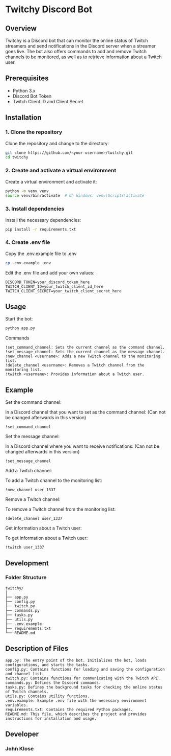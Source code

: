 # Twitchy Discord Bot

## Overview

Twitchy is a Discord bot that can monitor the online status of Twitch streamers and send notifications in the Discord server when a streamer goes live. The bot also offers commands to add and remove Twitch channels to be monitored, as well as to retrieve information about a Twitch user.

## Prerequisites

- Python 3.x
- Discord Bot Token
- Twitch Client ID and Client Secret

## Installation

### 1. Clone the repository

Clone the repository and change to the directory:

```sh
git clone https://github.com/<your-username>/twitchy.git
cd twitchy
```
### 2. Create and activate a virtual environment

Create a virtual environment and activate it:


```sh
python -m venv venv
source venv/bin/activate  # On Windows: venv\Scripts\activate
```
### 3. Install dependencies

Install the necessary dependencies:

```sh
pip install -r requirements.txt
```
### 4. Create .env file

Copy the .env.example file to .env

```sh
cp .env.example .env
```
Edit the .env file and add your own values:


```plaintext
DISCORD_TOKEN=your_discord_token_here
TWITCH_CLIENT_ID=your_twitch_client_id_here
TWITCH_CLIENT_SECRET=your_twitch_client_secret_here
```
## Usage

Start the bot:

```sh
python app.py
```
Commands

    !set_command_channel: Sets the current channel as the command channel.
    !set_message_channel: Sets the current channel as the message channel.
    !new_channel <username>: Adds a new Twitch channel to the monitoring list.
    !delete_channel <username>: Removes a Twitch channel from the monitoring list.
    !twitch <username>: Provides information about a Twitch user.

## Example

Set the command channel:

In a Discord channel that you want to set as the command channel:
(Can not be changed afterwards in this version)

    !set_command_channel

Set the message channel:

In a Discord channel where you want to receive notifications:
(Can not be changed afterwards in this version)

    !set_message_channel

Add a Twitch channel:

To add a Twitch channel to the monitoring list:

    !new_channel user_1337

Remove a Twitch channel:

To remove a Twitch channel from the monitoring list:

    !delete_channel user_1337

Get information about a Twitch user:

To get information about a Twitch user:

    !twitch user_1337

## Development

### Folder Structure

```
twitchy/
│
├── app.py
├── config.py
├── twitch.py
├── commands.py
├── tasks.py
├── utils.py
├── .env.example
├── requirements.txt
└── README.md
```

## Description of Files

    app.py: The entry point of the bot. Initializes the bot, loads configurations, and starts the tasks.
    config.py: Contains functions for loading and saving the configuration and channel list.
    twitch.py: Contains functions for communicating with the Twitch API.
    commands.py: Defines the Discord commands.
    tasks.py: Defines the background tasks for checking the online status of Twitch channels.
    utils.py: Contains utility functions.
    .env.example: Example .env file with the necessary environment variables.
    requirements.txt: Contains the required Python packages.
    README.md: This file, which describes the project and provides instructions for installation and usage.

## Developer
### John Klose
